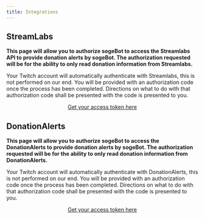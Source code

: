 ```yaml
---
title: Integrations
---
```


## StreamLabs

**This page will allow you to authorize sogeBot to access the Streamlabs API to provide donation alerts by sogeBot. The authorization requested will be for the ability to only read donation information from Streamlabs.**

Your Twitch account will automatically authenticate with Streamlabs, this is not performed on our end. You will be provided with an authorization code once the process has been completed. Directions on what to do with that authorization code shall be presented with the code is presented to you.

<p style="text-align: center;">
  <a href="https://www.streamlabs.com/api/v1.0/authorize?client_id=uG8feqO86Gc8N0fOqiuZGYGsOBp2ronnjHKILOcR&redirect_uri=http://sogebot.xyz/integrations/streamlabs/code/&response_type=code&scope=donations.read" id="intro-get-started-link" style="text-align: center">Get your access token here</a>
</p>

## DonationAlerts

**This page will allow you to authorize sogeBot to access the DonationAlerts to provide donation alerts by sogeBot. The authorization requested will be for the ability to only read donation information from DonationAlerts.**

Your Twitch account will automatically authenticate with DonationAlerts, this is not performed on our end. You will be provided with an authorization code once the process has been completed. Directions on what to do with that authorization code shall be presented with the code is presented to you.

<p style="text-align: center;">
  <a href="https://www.donationalerts.com/oauth/authorize?client_id=APP_ID&redirect_uri=http://sogebot.xyz/integrations/donationalerts/code/&response_type=code&scope=oauth-user-show+oauth-donation-subscribe" id="intro-get-started-link" style="text-align: center">Get your access token here</a>
</p>